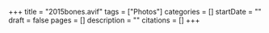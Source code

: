 +++
title = "2015bones.avif"
tags = ["Photos"]
categories = []
startDate = ""
draft = false
pages = []
description = ""
citations = []
+++
